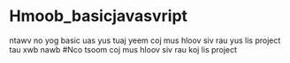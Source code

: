 # Hmoob_basicjavasvript
ntawv no yog basic uas yus tuaj yeem coj mus hloov siv rau yus lis project tau xwb nawb
#Nco tsoom coj mus hloov siv rau koj lis project
